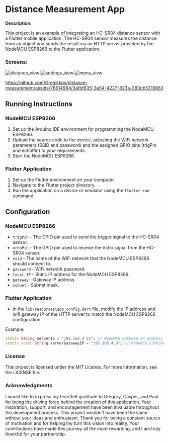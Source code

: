 # Distance Measurement App


**Description:**

This project is an example of integrating an HC-SR04 distance sensor with a Flutter mobile application. The HC-SR04 sensor measures the distance from an object and sends the result via an HTTP server provided by the NodeMCU ESP8266 to the Flutter application.

### Screens:

![distance_view](https://github.com/Gregikkps/distance-measurement/assets/76614984/96b54410-0036-421b-a63f-2a2c3cc62239)
![settings_view](https://github.com/Gregikkps/distance-measurement/assets/76614984/b6add090-7ef5-4a73-a5f6-dd1fea82f4b3)
![menu_view](https://github.com/Gregikkps/distance-measurement/assets/76614984/cac17e00-0ec4-4dc9-9eab-fd103082ed83)



https://github.com/Gregikkps/distance-measurement/assets/76614984/3afbf835-3a54-4227-823a-383db5316663








## Running Instructions

### NodeMCU ESP8266

1. Set up the Arduino IDE environment for programming the NodeMCU ESP8266.
2. Upload the source code to the device, adjusting the WiFi network parameters (SSID and password) and the assigned GPIO pins (trigPin and echoPin) to your requirements.
3. Start the NodeMCU ESP8266.

### Flutter Application

1. Set up the Flutter environment on your computer.
2. Navigate to the Flutter project directory.
3. Run the application on a device or emulator using the `flutter run` command.

## Configuration

### NodeMCU ESP8266

- `trigPin` - The GPIO pin used to send the trigger signal to the HC-SR04 sensor.
- `echoPin` - The GPIO pin used to receive the echo signal from the HC-SR04 sensor.
- `ssid` - The name of the WiFi network that the NodeMCU ESP8266 should connect to.
- `password` - WiFi network password.
- `local_IP` - Static IP address for the NodeMCU ESP8266.
- `gateway` - Gateway IP address.
- `subnet` - Subnet mask.

### Flutter Application

- In the `lib\resources\app_config.dart` file, modify the IP address and wifi gateway IP of the HTTP server to match the NodeMCU ESP8266 configuration.

Example:

```dart
static String serverIp = "192.168.4.22"; // NodeMCU ESP8266 IP address
static const String serverGatewayIP = "192.168.4.9"; // NodeMCU ESP8266 HTTP serverGatewayIP address
```

### License
This project is licensed under the MIT License. For more information, see the LICENSE file.

### Acknowledgments
I would like to express my heartfelt gratitude to Gregory, Casper, and Paul for being the driving force behind the creation of this application. Your inspiration, support, and encouragement have been invaluable throughout the development process. This project wouldn't have been the same without your ideas and enthusiasm. Thank you for being a constant source of motivation and for helping my turn this vision into reality. Your contributions have made this journey all the more rewarding, and I am truly thankful for your partnership.
